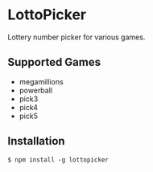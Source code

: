 LottoPicker
===========

Lottery number picker for various games.

## Supported Games

* megamillions
* powerball
* pick3
* pick4
* pick5

## Installation

    $ npm install -g lottopicker

